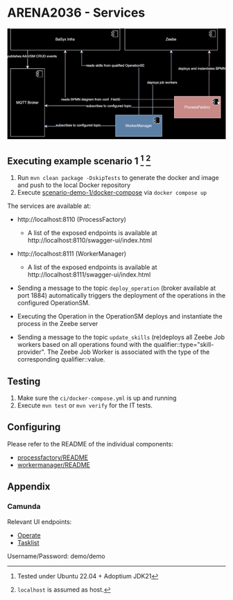 # ARENA2036 - Services

![](assets/basyx-arena-cd.drawio.svg)

## Executing example scenario 1 [^*] [^**]

1. Run `mvn clean package -DskipTests` to generate the docker and image and push to the local Docker repository
2. Execute [scenario-demo-1/docker-compose](example/scenario-demo-1/docker-compose.yml) via `docker compose up`

The services are available at:

- http://localhost:8110 (ProcessFactory)
  - A list of the exposed endpoints is available at http://localhost:8110/swagger-ui/index.html
- http://localhost:8111 (WorkerManager)
  - A list of the exposed endpoints is available at http://localhost:8111/swagger-ui/index.html

- Sending a message to the topic `deploy_operation` (broker available at port 1884) automatically triggers the deployment of the operations in the configured OperationSM.
- Executing the Operation in the OperationSM deploys and instantiate the process in the Zeebe server
- Sending a message to the topic `update_skills` (re)deploys all Zeebe Job workers based on all operations found with the qualifier::type="skill-provider". The Zeebe Job Worker is associated with the type of the corresponding qualifier::value.

[^*]: Tested under Ubuntu 22.04 + Adoptium JDK21
[^**]: `localhost` is assumed as host.

## Testing

1. Make sure the `ci/docker-compose.yml` is up and running
2. Execute `mvn test` or `mvn verify` for the IT tests.

## Configuring

Please refer to the README of the individual components:

- [processfactory/README](processfactory/README.md)
- [workermanager/README](workermanager/README.md)

## Appendix

### Camunda 

Relevant UI endpoints:

- [Operate](http://localhost:8081)
- [Tasklist](http://localhost:8082)

Username/Password: demo/demo
